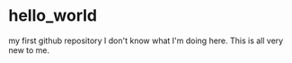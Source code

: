 # hello_world
my first github repository
I don't know what I'm doing here. This is all very new to me.
